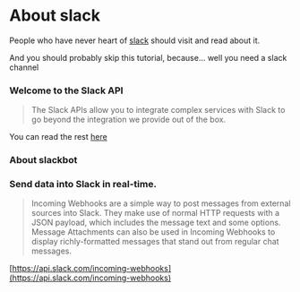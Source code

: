 # About slack

People who have never heart of [slack](https://slack.com/) should visit and read about it.

And you should probably skip this tutorial, because... well you need a slack channel

>

### Welcome to the Slack API

> The Slack APIs allow you to integrate complex services with Slack to go beyond the integration we provide out of the box.

You can read the rest [here](https://api.slack.com/)

### About slackbot

>

### Send data into Slack in real-time.

> Incoming Webhooks are a simple way to post messages from external sources into Slack. They make use of normal HTTP requests with a JSON payload, which includes the message text and some options. Message Attachments can also be used in Incoming Webhooks to display richly-formatted messages that stand out from regular chat messages.

[https://api.slack.com/incoming-webhooks](https://api.slack.com/incoming-webhooks)
